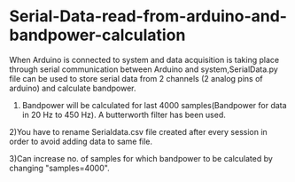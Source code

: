 # Serial-Data-read-from-arduino-and-bandpower-calculation

When Arduino is connected to system and data acquisition is taking place through serial communication between Arduino and system,SerialData.py file can be used to store serial data from 2 channels (2 analog pins of arduino) and calculate bandpower.

 1) Bandpower will be calculated for last 4000 samples(Bandpower for data in 20 Hz to 450 Hz). A butterworth filter has been used.
 
 
 2)You have to rename Serialdata.csv file created after every session in order to avoid adding data to same file.
 
 
 3)Can increase no. of samples for which bandpower to be calculated by changing "samples=4000".
